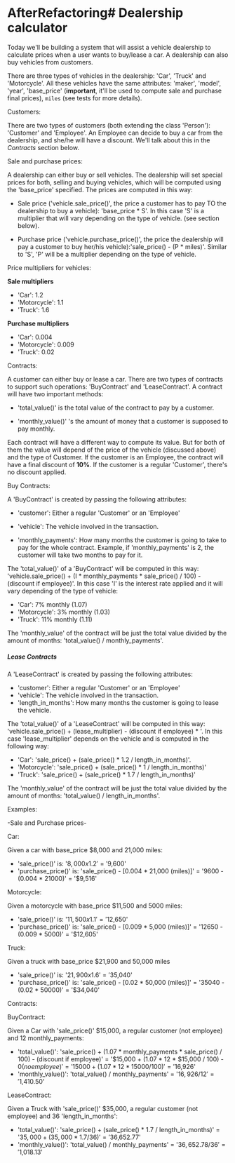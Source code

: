 # AfterRefactoring# Dealership calculator

Today we'll be building a system that will assist a vehicle dealership to
calculate prices when a user wants to buy/lease a car.
A dealership can also buy vehicles from customers.


There are three types of vehicles in the dealership: 'Car', 'Truck' and 'Motorcycle'.
All these vehicles have the same attributes: 'maker', 'model', 'year', 'base_price'
(**important**, it'll be used to compute sale and purchase final prices), `miles` (see tests for more details).


Customers:

There are two types of customers (both extending the class 'Person'): 'Customer' and 'Employee'.
An Employee can decide to buy a car from the dealership, and she/he will have a discount.
We'll talk about this in the _Contracts_ section below.


Sale and purchase prices:

A dealership can either buy or sell vehicles.
The dealership will set special prices for both, selling and buying vehicles, which will be computed using the 'base_price' specified.
The prices are computed in this way:

* Sale price ('vehicle.sale_price()', the price a customer has to pay TO the dealership to buy a vehicle): 'base_price * S'.
In this case 'S' is a multiplier that will vary depending on the type of vehicle.
(see section below).

* Purchase price ('vehicle.purchase_price()', the price the dealership will pay a customer to buy her/his vehicle):'sale_price() - (P * miles)'.
Similar to 'S', 'P' will be a multiplier depending on the type of vehicle.


Price multipliers for vehicles:

**Sale multipliers**
* 'Car': 1.2
* 'Motorcycle': 1.1
* 'Truck': 1.6

**Purchase multipliers**
* 'Car': 0.004
* 'Motorcycle': 0.009
* 'Truck': 0.02

Contracts:

A customer can either buy or lease a car.
There are two types of contracts to support such operations: 'BuyContract' and 'LeaseContract'.
A contract will have two important methods:

* 'total_value()' is the total value of the contract to pay by a customer.

* 'monthly_value()' 's the amount of money that a customer is supposed to pay monthly.


Each contract will have a different way to compute its value.
But for both of them the value will depend of the price of the vehicle (discussed above) and the type of Customer.
If the customer is an Employee, the contract will have a final discount of **10%**.
If the customer is a regular 'Customer', there's no discount applied.

Buy Contracts:

A 'BuyContract' is created by passing the following attributes:

* 'customer': Either a regular 'Customer' or an 'Employee'
* 'vehicle': The vehicle involved in the transaction.

* 'monthly_payments': How many months the customer is going to take to pay for the whole contract.
Example, if 'monthly_payments' is 2, the customer will take two months to pay for it.


The 'total_value()' of a 'BuyContract' will be computed in this way: 'vehicle.sale_price() + (I * monthly_payments * sale_price() / 100) - (discount if employee)'.
In this case 'I' is the interest rate applied and it will vary depending of the type of vehicle:

* 'Car': 7% monthly (1.07)
* 'Motorcycle': 3% monthly (1.03)
* 'Truck': 11% monthly (1.11)

The 'monthly_value' of the contract will be just the total value divided by the amount of months: 'total_value() / monthly_payments'.

##### Lease Contracts

A 'LeaseContract' is created by passing the following attributes:

* 'customer': Either a regular 'Customer' or an 'Employee'
* 'vehicle': The vehicle involved in the transaction.
* 'length_in_months': How many months the customer is going to lease the vehicle.

The 'total_value()' of a 'LeaseContract' will be computed in this way: 'vehicle.sale_price() + (lease_multiplier) - (discount if employee) * '. In this case 'lease_multiplier' depends on the vehicle and is computed in the following way:

* 'Car': 'sale_price() + (sale_price() * 1.2 / length_in_months)'.
* 'Motorcycle': 'sale_price() + (sale_price() * 1 / length_in_months)'
* 'Truck': 'sale_price() + (sale_price() * 1.7 / length_in_months)'

The 'monthly_value' of the contract will be just the total value divided by the amount of months: 'total_value() / length_in_months'.

Examples:

-Sale and Purchase prices-

Car:

Given a car with base_price $8,000 and 21,000 miles:
* 'sale_price()' is: '$8,000 x 1.2'= '$9,600'
* 'purchase_price()' is: 'sale_price() - [0.004 * 21,000 (miles)]' = '9600 - (0.004 * 21000)' = '$9,516'

Motorcycle:

Given a motorcycle with base_price $11,500 and 5000 miles:
* 'sale_price()' is: '$11,500 x 1.1' = '$12,650'
* 'purchase_price()' is: 'sale_price() - [0.009 * 5,000 (miles)]' = '12650 - (0.009 * 5000)' = '$12,605'

Truck:

Given a truck with base_price $21,900 and 50,000 miles
* 'sale_price()' is: '$21,900 x 1.6' = '$35,040'
* 'purchase_price()' is: 'sale_price() - [0.02 * 50,000 (miles)]' = '35040 - (0.02 * 50000)' = '$34,040'

Contracts:

BuyContract:

Given a Car with 'sale_price()' $15,000, a regular customer (not employee) and 12 monthly_payments:

* 'total_value()': 'sale_price() + (1.07 * monthly_payments * sale_price() / 100) - (discount if employee)' = '$15,000 + (1.07 * 12 * $15,000 / 100) - $0 (no employee)' = '15000 + (1.07 * 12 * 15000 / 100)' = '$16,926'
* 'monthly_value()': 'total_value() / monthly_payments' = '$16,926 / 12' = '$1,410.50'

LeaseContract:

Given a Truck with 'sale_price()' $35,000, a regular customer (not employee) and 36 'length_in_months':

* 'total_value()': 'sale_price() + (sale_price() * 1.7 / length_in_months)' = '$35,000 + (35,000 * 1.7 / 36)' = '$36,652.77'
* 'monthly_value()': 'total_value() / monthly_payments' = '$36,652.78 / 36' = '$1,018.13'
